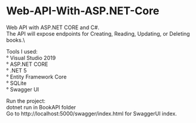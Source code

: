 # Web-API-With-ASP.NET-Core
Web API with ASP.NET CORE and C#.\
The API will expose endpoints for Creating, Reading, Updating, or Deleting books.\

Tools I used:\
° Visual Studio 2019\
° ASP.NET CORE\
° .NET 5\
° Entity Framework Core\
° SQLite\
° Swagger UI

Run the project:\
dotnet run in BookAPI folder\
Go to http://localhost:5000/swagger/index.html for SwaggerUI index.

